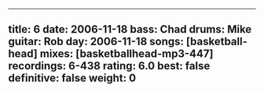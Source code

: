
---
title: 6
date: 2006-11-18
bass:	Chad
drums:	Mike
guitar:	Rob
day: 2006-11-18
songs: [basketball-head]
mixes: [basketballhead-mp3-447]
recordings: 6-438
rating: 6.0
best: false
definitive: false
weight: 0
---
